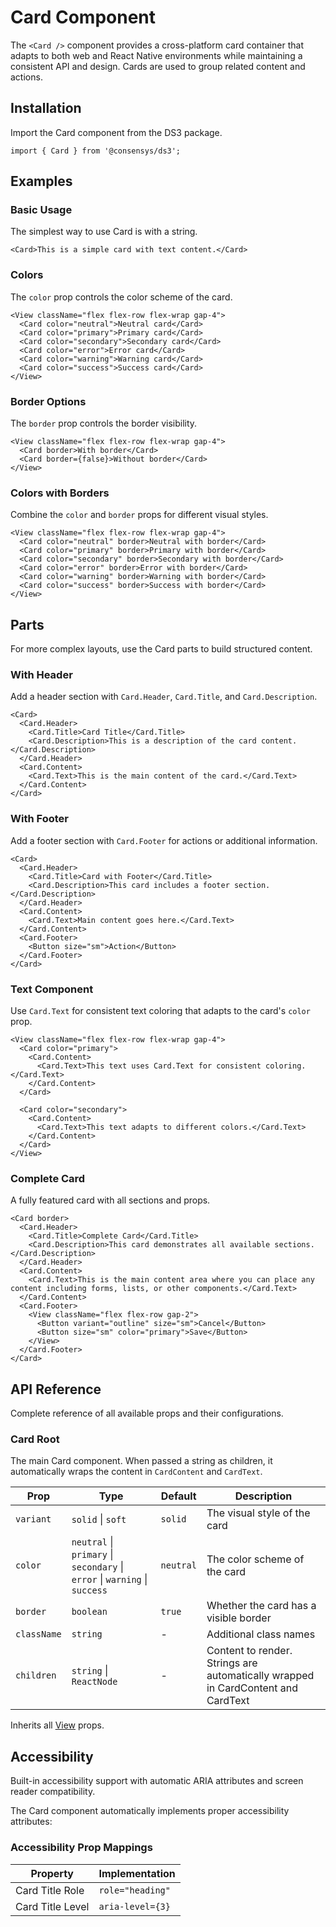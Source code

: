 # Card Component

The `<Card />` component provides a cross-platform card container that adapts to both web and React Native environments while maintaining a consistent API and design. Cards are used to group related content and actions.

## Installation

Import the Card component from the DS3 package.

```tsx
import { Card } from '@consensys/ds3';
```

## Examples

### Basic Usage

The simplest way to use Card is with a string.

```tsx live
<Card>This is a simple card with text content.</Card>
```

### Colors

The `color` prop controls the color scheme of the card.

```tsx live
<View className="flex flex-row flex-wrap gap-4">
  <Card color="neutral">Neutral card</Card>
  <Card color="primary">Primary card</Card>
  <Card color="secondary">Secondary card</Card>
  <Card color="error">Error card</Card>
  <Card color="warning">Warning card</Card>
  <Card color="success">Success card</Card>
</View>
```

### Border Options

The `border` prop controls the border visibility.

```tsx live
<View className="flex flex-row flex-wrap gap-4">
  <Card border>With border</Card>
  <Card border={false}>Without border</Card>
</View>
```

### Colors with Borders

Combine the `color` and `border` props for different visual styles.

```tsx live
<View className="flex flex-row flex-wrap gap-4">
  <Card color="neutral" border>Neutral with border</Card>
  <Card color="primary" border>Primary with border</Card>
  <Card color="secondary" border>Secondary with border</Card>
  <Card color="error" border>Error with border</Card>
  <Card color="warning" border>Warning with border</Card>
  <Card color="success" border>Success with border</Card>
</View>
```

## Parts

For more complex layouts, use the Card parts to build structured content.

### With Header

Add a header section with `Card.Header`, `Card.Title`, and `Card.Description`.

```tsx live
<Card>
  <Card.Header>
    <Card.Title>Card Title</Card.Title>
    <Card.Description>This is a description of the card content.</Card.Description>
  </Card.Header>
  <Card.Content>
    <Card.Text>This is the main content of the card.</Card.Text>
  </Card.Content>
</Card>
```

### With Footer

Add a footer section with `Card.Footer` for actions or additional information.

```tsx live
<Card>
  <Card.Header>
    <Card.Title>Card with Footer</Card.Title>
    <Card.Description>This card includes a footer section.</Card.Description>
  </Card.Header>
  <Card.Content>
    <Card.Text>Main content goes here.</Card.Text>
  </Card.Content>
  <Card.Footer>
    <Button size="sm">Action</Button>
  </Card.Footer>
</Card>
```

### Text Component

Use `Card.Text` for consistent text coloring that adapts to the card's `color` prop.

```tsx live
<View className="flex flex-row flex-wrap gap-4">
  <Card color="primary">
    <Card.Content>
      <Card.Text>This text uses Card.Text for consistent coloring.</Card.Text>
    </Card.Content>
  </Card>
  
  <Card color="secondary">
    <Card.Content>
      <Card.Text>This text adapts to different colors.</Card.Text>
    </Card.Content>
  </Card>
</View>
```

### Complete Card

A fully featured card with all sections and props.

```tsx live
<Card border>
  <Card.Header>
    <Card.Title>Complete Card</Card.Title>
    <Card.Description>This card demonstrates all available sections.</Card.Description>
  </Card.Header>
  <Card.Content>
    <Card.Text>This is the main content area where you can place any content including forms, lists, or other components.</Card.Text>
  </Card.Content>
  <Card.Footer>
    <View className="flex flex-row gap-2">
      <Button variant="outline" size="sm">Cancel</Button>
      <Button size="sm" color="primary">Save</Button>
    </View>
  </Card.Footer>
</Card>
```

## API Reference

Complete reference of all available props and their configurations.

### Card Root

The main Card component. When passed a string as children, it automatically wraps the content in `CardContent` and `CardText`.

| Prop | Type | Default | Description |
|------|------|---------|-------------|
| `variant` | `solid` \| `soft` | `solid` | The visual style of the card |
| `color` | `neutral` \| `primary` \| `secondary` \| `error` \| `warning` \| `success` | `neutral` | The color scheme of the card |
| `border` | `boolean` | `true` | Whether the card has a visible border |
| `className` | `string` | - | Additional class names |
| `children` | `string` \| `ReactNode` | - | Content to render. Strings are automatically wrapped in CardContent and CardText |

Inherits all [View](https://reactnative.dev/docs/view) props.

## Accessibility

Built-in accessibility support with automatic ARIA attributes and screen reader compatibility.

The Card component automatically implements proper accessibility attributes:

### Accessibility Prop Mappings

| Property | Implementation |
|----------|----------------|
| Card Title Role | `role="heading"` |
| Card Title Level | `aria-level={3}` |